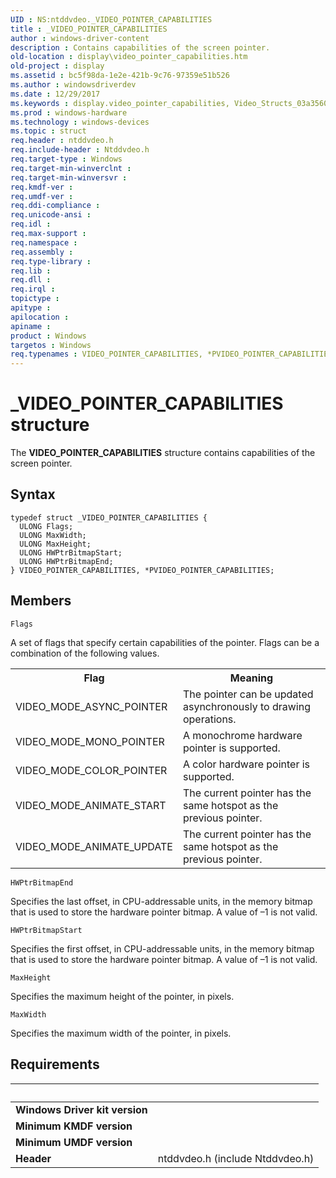 ```yaml
---
UID : NS:ntddvdeo._VIDEO_POINTER_CAPABILITIES
title : _VIDEO_POINTER_CAPABILITIES
author : windows-driver-content
description : Contains capabilities of the screen pointer.
old-location : display\video_pointer_capabilities.htm
old-project : display
ms.assetid : bc5f98da-1e2e-421b-9c76-97359e51b526
ms.author : windowsdriverdev
ms.date : 12/29/2017
ms.keywords : display.video_pointer_capabilities, Video_Structs_03a35602-adfd-4485-a155-866b578fa807.xml, VIDEO_POINTER_CAPABILITIES structure [Display Devices], VIDEO_POINTER_CAPABILITIES, ntddvdeo/PVIDEO_POINTER_CAPABILITIES, PVIDEO_POINTER_CAPABILITIES structure pointer [Display Devices], ntddvdeo/VIDEO_POINTER_CAPABILITIES, *PVIDEO_POINTER_CAPABILITIES, _VIDEO_POINTER_CAPABILITIES, PVIDEO_POINTER_CAPABILITIES
ms.prod : windows-hardware
ms.technology : windows-devices
ms.topic : struct
req.header : ntddvdeo.h
req.include-header : Ntddvdeo.h
req.target-type : Windows
req.target-min-winverclnt : 
req.target-min-winversvr : 
req.kmdf-ver : 
req.umdf-ver : 
req.ddi-compliance : 
req.unicode-ansi : 
req.idl : 
req.max-support : 
req.namespace : 
req.assembly : 
req.type-library : 
req.lib : 
req.dll : 
req.irql : 
topictype : 
apitype : 
apilocation : 
apiname : 
product : Windows
targetos : Windows
req.typenames : VIDEO_POINTER_CAPABILITIES, *PVIDEO_POINTER_CAPABILITIES
---
```


# _VIDEO_POINTER_CAPABILITIES structure
The <b>VIDEO_POINTER_CAPABILITIES</b> structure contains capabilities of the screen pointer.

## Syntax
````
typedef struct _VIDEO_POINTER_CAPABILITIES {
  ULONG Flags;
  ULONG MaxWidth;
  ULONG MaxHeight;
  ULONG HWPtrBitmapStart;
  ULONG HWPtrBitmapEnd;
} VIDEO_POINTER_CAPABILITIES, *PVIDEO_POINTER_CAPABILITIES;
````

## Members


`Flags`

A set of flags that specify certain capabilities of the pointer. Flags can be a combination of the following values.
<table>
<tr>
<th>Flag</th>
<th>Meaning</th>
</tr>
<tr>
<td>
VIDEO_MODE_ASYNC_POINTER

</td>
<td>
The pointer can be updated asynchronously to drawing operations.

</td>
</tr>
<tr>
<td>
VIDEO_MODE_MONO_POINTER

</td>
<td>
A monochrome hardware pointer is supported.

</td>
</tr>
<tr>
<td>
VIDEO_MODE_COLOR_POINTER

</td>
<td>
A color hardware pointer is supported.

</td>
</tr>
<tr>
<td>
VIDEO_MODE_ANIMATE_START

</td>
<td>
The current pointer has the same hotspot as the previous pointer.

</td>
</tr>
<tr>
<td>
VIDEO_MODE_ANIMATE_UPDATE

</td>
<td>
The current pointer has the same hotspot as the previous pointer.

</td>
</tr>
</table>

`HWPtrBitmapEnd`

Specifies the last offset, in CPU-addressable units, in the memory bitmap that is used to store the hardware pointer bitmap. A value of –1 is not valid.

`HWPtrBitmapStart`

Specifies the first offset, in CPU-addressable units, in the memory bitmap that is used to store the hardware pointer bitmap. A value of –1 is not valid.

`MaxHeight`

Specifies the maximum height of the pointer, in pixels.

`MaxWidth`

Specifies the maximum width of the pointer, in pixels.


## Requirements
| &nbsp; | &nbsp; |
| ---- |:---- |
| **Windows Driver kit version** |  |
| **Minimum KMDF version** |  |
| **Minimum UMDF version** |  |
| **Header** | ntddvdeo.h (include Ntddvdeo.h) |